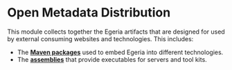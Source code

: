 <!-- SPDX-License-Identifier: CC-BY-4.0 -->
<!-- Copyright Contributors to the ODPi Egeria project. -->
  
# Open Metadata Distribution

This module collects together the Egeria artifacts that are designed for
used by external consuming websites and technologies.  This includes:

* The **[Maven packages](open-metadata-packages)** used to embed Egeria into different technologies.
* The **[assemblies](open-metadata-assemblies)** that provide executables for servers and tool kits.